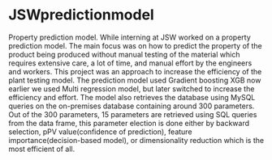 # JSWpredictionmodel
Property prediction model.
While interning at JSW worked on a property prediction model. The main focus was on how to predict the property of the product being produced without manual testing of the material which requires extensive care, a lot of time, and manual effort by the engineers and workers. This project was an approach to increase the efficiency of the plant testing model. The prediction model used Gradient boosting XGB now earlier we used Multi regression model, but later switched to increase the efficiency and effort. The model also retrieves the database using MySQL queries on the on-premises database containing around 300 parameters. Out of the 300 parameters, 15 parameters are retrieved using SQL queries from the data frame, this  parameter election is done either by backward selection, pPV value(confidence of prediction), feature importance(decision-based model), or dimensionality reduction which is the most efficient of all. 
